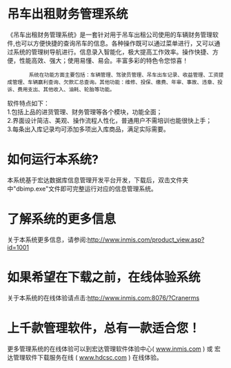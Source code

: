 # 吊车出租财务管理系统

《吊车出租财务管理系统》是一套针对用于吊车出租公司使用的车辆财务管理软件,也可以方便快捷的查询吊车的信息。各种操作既可以通过菜单进行，又可以通过系统的管理树导航进行。信息录入智能化，极大提高工作效率。操作快捷、方便，性能高效、强大；使用易懂、易会。丰富多彩的特色令您惊喜！ 

           系统在功能方面主要包括：车辆管理、驾驶员管理、吊车出车记录、收益管理、工资提成管理、车辆赢利查询、欠款汇总查询。其他功能：维修、投保、缴费、年审、事故、违章、投诉、费用支出、其他收入、油耗、轮胎等功能。
软件特点如下：  
    1.包括上品的进货管理、财务管理等各个模块，功能全面；  
    2.界面设计简洁、美观、操作流程人性化，普通用户不需培训也能很快上手；   
    3.每条出入库记录均可添加多项出入库商品，满足实际需要。  

# 如何运行本系统?

本系统基于宏达数据库信息管理开发平台开发，下载后，双击文件夹中"dbimp.exe"文件即可完整运行对应的信息管理系统。

# 了解系统的更多信息

关于本系统更多信息，请参阅:http://www.inmis.com/product_view.asp?id=1001

# 如果希望在下载之前，在线体验系统

关于本系统的在线体验请点击:http://www.inmis.com:8076/?Cranerms

# 上千款管理软件，总有一款适合您！

更多管理系统的在线体验可以到宏达管理软件体验中心( www.inmis.com ) 或 宏达管理软件下载服务在线 ( www.hdcsc.com ) 在线体验。

